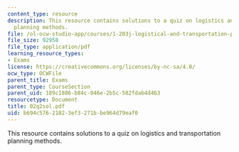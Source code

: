 ```yaml
---
content_type: resource
description: This resource contains solutions to a quiz on logistics and transportation
  planning methods.
file: /ol-ocw-studio-app/courses/1-203j-logistical-and-transportation-planning-methods-fall-2006/b694c57621823ef3271bbe964d79eaf0_02q2sol.pdf
file_size: 92958
file_type: application/pdf
learning_resource_types:
- Exams
license: https://creativecommons.org/licenses/by-nc-sa/4.0/
ocw_type: OCWFile
parent_title: Exams
parent_type: CourseSection
parent_uid: 189c1886-b84c-046e-2b5c-582fdab4d463
resourcetype: Document
title: 02q2sol.pdf
uid: b694c576-2182-3ef3-271b-be964d79eaf0
---
```

This resource contains solutions to a quiz on logistics and transportation planning methods.